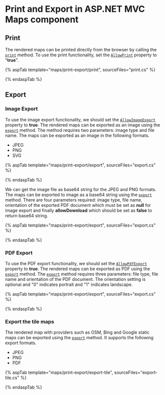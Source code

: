 # Print and Export in ASP.NET MVC Maps component

## Print

The rendered maps can be printed directly from the browser by calling the [`print`](https://ej2.syncfusion.com/documentation/api/maps/#print) method. To use the print functionality, set the [`AllowPrint`](https://help.syncfusion.com/cr/aspnetmvc-js2/Syncfusion.EJ2.Maps.Maps.html#Syncfusion_EJ2_Maps_Maps_AllowPrint) property to "**true**".

{% aspTab template="maps/print-export/print", sourceFiles="print.cs" %}

{% endaspTab %}

## Export

### Image Export

To use the image export functionality, we should set the [`AllowImageExport`](https://ej2.syncfusion.com/documentation/api/maps/#allowimageexport) property to **true**. The rendered maps can be exported as an image using the [`export`](https://ej2.syncfusion.com/documentation/api/maps/#export) method. The method requires two parameters: image type and file name. The maps can be exported as an image in the following formats.

* JPEG
* PNG
* SVG

{% aspTab template="maps/print-export/export", sourceFiles="export.cs" %}

{% endaspTab %}

We can get the image file as base64 string for the JPEG and PNG formats. The maps can be exported to image as a base64 string using the [`export`](https://ej2.syncfusion.com/documentation/api/maps/#export) method. There are four parameters required: image type, file name, orientation of the exported PDF document which must be set as **null** for image export and finally **allowDownload** which should be set as **false** to return base64 string.

{% aspTab template="maps/print-export/export", sourceFiles="export.cs" %}

{% endaspTab %}

### PDF Export

To use the PDF export functionality, we should set the [`AllowPdfExport`](https://ej2.syncfusion.com/documentation/api/maps/#allowpdfexport) property to **true**. The rendered maps can be exported as PDF using the [`export`](https://ej2.syncfusion.com/documentation/api/maps/#export) method. The [`export`](https://ej2.syncfusion.com/documentation/api/maps/#export) method requires three parameters: file type, file name and orientation of the PDF document. The orientation setting is optional and "0" indicates portrait and "1" indicates landscape.

{% aspTab template="maps/print-export/export", sourceFiles="export.cs" %}

{% endaspTab %}

### Export the tile maps

The rendered map with providers such as OSM, Bing and Google static maps can be exported using the [`export`](https://ej2.syncfusion.com/documentation/api/maps#export) method. It supports the following export formats.

* JPEG
* PNG
* PDF

{% aspTab template="maps/print-export/export-tile", sourceFiles="export-tile.cs" %}

{% endaspTab %}
